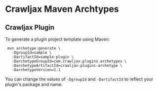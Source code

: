 Crawljax Maven Archtypes
========================

Crawljax Plugin
---------------

To generate a plugin project template using Maven:

     mvn archetype:generate \
       -DgroupId=sample \
       -DartifactId=sample-plugin \
       -DarchetypeGroupId=com.crawljax.plugins.archetypes \
       -DarchetypeArtifactId=crawljax-plugins-archetype \
       -DarchetypeVersion=1.1
       
You can change the values of ``-DgroupId`` and ``-DartifactId`` to reflect your plugin's package and name. 
